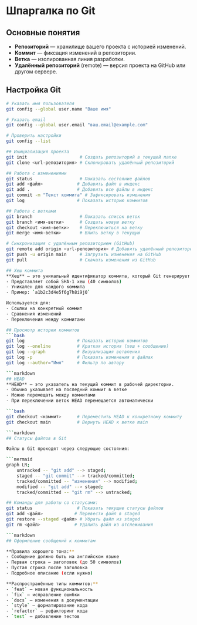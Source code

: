 # Шпаргалка по Git

## Основные понятия

- **Репозиторий** — хранилище вашего проекта с историей изменений.
- **Коммит** — фиксация изменений в репозитории.
- **Ветка** — изолированная линия разработки.
- **Удалённый репозиторий** (remote) — версия проекта на GitHub или другом сервере.

## Настройка Git

```bash
# Указать имя пользователя
git config --global user.name "Ваше имя"

# Указать email
git config --global user.email "ваш.email@example.com"

# Проверить настройки
git config --list

## Инициализация проекта
git init                    # Создать репозиторий в текущей папке
git clone <url-репозитория> # Склонировать удалённый репозиторий

## Работа с изменениями
git status                  # Показать состояние файлов
git add <файл>             # Добавить файл в индекс
git add .                  # Добавить все файлы в индекс
git commit -m "Текст коммита" # Зафиксировать изменения
git log                    # Показать историю коммитов

## Работа с ветками
git branch                  # Показать список веток
git branch <имя-ветки>      # Создать новую ветку
git checkout <имя-ветки>    # Переключиться на ветку
git merge <имя-ветки>       # Влить ветку в текущую

# Синхронизация с удалённым репозиторием (GitHub)
git remote add origin <url-репозитория> # Добавить удалённый репозиторий
git push -u origin main     # Загрузить изменения на GitHub
git pull                    # Скачать изменения из GitHub

## Хеш коммита
**Хеш** — это уникальный идентификатор коммита, который Git генерирует автоматически. 
- Представляет собой SHA-1 хеш (40 символов)
- Уникален для каждого коммита
- Пример: `a1b2c3d4e5f6g7h8i9j0`

Используется для:
- Ссылки на конкретный коммит
- Сравнения изменений
- Переключения между коммитами

## Просмотр истории коммитов
```bash
git log                    # Показать историю коммитов
git log --oneline          # Краткая история (хеш + сообщение)
git log --graph            # Визуализация ветвления
git log -p                 # Показать изменения в файлах
git log --author="Имя"     # Фильтр по автору

```markdown
## HEAD
**HEAD** — это указатель на текущий коммит в рабочей директории.
- Обычно указывает на последний коммит в ветке
- Можно перемещать между коммитами
- При переключении веток HEAD перемещается автоматически

```bash
git checkout <коммит>      # Переместить HEAD к конкретному коммиту
git checkout main          # Вернуть HEAD к ветке main

```markdown
## Статусы файлов в Git

Файлы в Git проходят через следующие состояния:

```mermaid
graph LR;
    untracked -- "git add" --> staged;
    staged -- "git commit" --> tracked/committed;
    tracked/committed -- "изменения" --> modified;
    modified -- "git add" --> staged;
    tracked/committed -- "git rm" --> untracked;

## Команды для работы со статусами:
git status                 # Показать текущие статусы файлов
git add <файл>            # Перевести файл в staged
git restore --staged <файл> # Убрать файл из staged
git rm <файл>             # Удалить файл из отслеживания

```markdown
## Оформление сообщений к коммитам

**Правила хорошего тона:**
- Сообщение должно быть на английском языке
- Первая строка — заголовок (до 50 символов)
- Пустая строка после заголовка
- Подробное описание (если нужно)

**Распространённые типы коммитов:**
- `feat` — новая функциональность
- `fix` — исправление ошибки
- `docs` — изменения в документации
- `style` — форматирование кода
- `refactor` — рефакторинг кода
- `test` — добавление тестов
